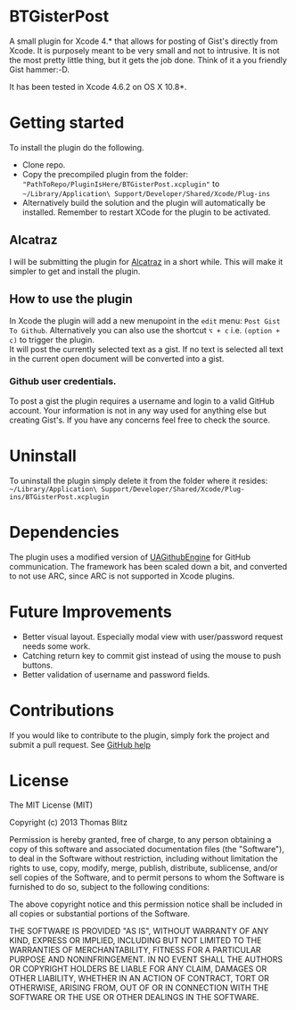 BTGisterPost
============

A small plugin for Xcode 4.\* that allows for posting of Gist's directly from Xcode.
It is purposely meant to be very small and not to intrusive.
It is not the most pretty little thing, but it gets the job done.
Think of it a you friendly Gist hammer:-D.  

It has been tested in Xcode 4.6.2 on OS X 10.8*.

# Getting started
To install the plugin do the following.
* Clone repo.
* Copy the precompiled plugin from the folder: `"PathToRepo/PluginIsHere/BTGisterPost.xcplugin"`
to `~/Library/Application\ Support/Developer/Shared/Xcode/Plug-ins`
* Alternatively build the solution and the plugin will automatically be installed. Remember to restart XCode for the plugin to be activated.

## Alcatraz
I will be submitting the plugin for [Alcatraz](http://mneorr.github.com/Alcatraz) in a short while. This will make it simpler to get and install the plugin.

## How to use the plugin
In Xcode the plugin will add a new menupoint in the `edit` menu: `Post Gist To Github`.
Alternatively you can also use the shortcut `⌥ + c` i.e. `(option + c)`
to trigger the plugin.  
It will post the currently selected text as a gist.
If no text is selected all text in the current open document will be converted into a gist.

### Github user credentials.
To post a gist the plugin requires a username and login to a valid GitHub account. Your information is not in any way used for anything else but creating Gist's. If you have any concerns feel free to check the source.

# Uninstall
To uninstall the plugin simply delete it from the folder where it resides:
`~/Library/Application\ Support/Developer/Shared/Xcode/Plug-ins/BTGisterPost.xcplugin`

# Dependencies
The plugin uses a modified version of [UAGithubEngine](https://github.com/owainhunt/uagithubengine) for GitHub communication. The framework has been scaled down a bit, and converted to not use ARC, since ARC is not supported in Xcode plugins.

# Future Improvements
* Better visual layout. Especially modal view with user/password request needs some work.
* Catching return key to commit gist instead of using the mouse to push buttons.
* Better validation of username and password fields.

# Contributions
If you would like to contribute to the plugin, simply fork the project and submit a pull request. See [GitHub help](https://help.github.com/articles/fork-a-repo)

# License
The MIT License (MIT)

Copyright (c) 2013 Thomas Blitz

Permission is hereby granted, free of charge, to any person obtaining a copy
of this software and associated documentation files (the "Software"), to deal
in the Software without restriction, including without limitation the rights
to use, copy, modify, merge, publish, distribute, sublicense, and/or sell
copies of the Software, and to permit persons to whom the Software is
furnished to do so, subject to the following conditions:

The above copyright notice and this permission notice shall be included in
all copies or substantial portions of the Software.

THE SOFTWARE IS PROVIDED "AS IS", WITHOUT WARRANTY OF ANY KIND, EXPRESS OR
IMPLIED, INCLUDING BUT NOT LIMITED TO THE WARRANTIES OF MERCHANTABILITY,
FITNESS FOR A PARTICULAR PURPOSE AND NONINFRINGEMENT. IN NO EVENT SHALL THE
AUTHORS OR COPYRIGHT HOLDERS BE LIABLE FOR ANY CLAIM, DAMAGES OR OTHER
LIABILITY, WHETHER IN AN ACTION OF CONTRACT, TORT OR OTHERWISE, ARISING FROM,
OUT OF OR IN CONNECTION WITH THE SOFTWARE OR THE USE OR OTHER DEALINGS IN
THE SOFTWARE.


